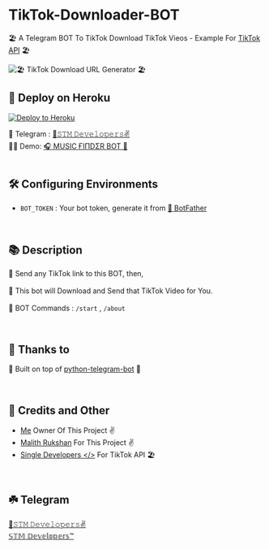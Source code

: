 # TikTok-Downloader-BOT

🏖  A Telegram BOT To TikTok Download TikTok Vieos - Example For [TikTok API](https://github.com/Single-Developers/API/blob/main/tiktok/Note.md) 🏖


![🏖 TikTok Download URL Generator 🏖](https://telegra.ph/file/258134cf0b175db6285bf.jpg)

## 🚀 Deploy on Heroku 

<p><a href="https://heroku.com/deploy?template=https://github.com/NidushaAmarasinghe/TikTok-Downloader-Bot"><img src="https://www.herokucdn.com/deploy/button.svg" alt="Deploy to Heroku"/></a></p>

🚧 Telegram : [👻𝚂𝚃𝙼 𝙳𝚎𝚟𝚎𝚕𝚘𝚙𝚎𝚛𝚜✌](https://t.me/STM_Developers)<br>
🙆‍♂️ Demo: [🎧 MUSIC ҒIΠDΣR BOT 🎵](https://t.me/The_Shazam_BOT)
<br>
<br>

## 🛠 Configuring Environments 
- `BOT_TOKEN` : Your bot token, generate it from [🤖 BotFather](https://t.me/BotFather)
<br>

## 📚 Description 

🔗 Send any TikTok link to this BOT, then,</br></br>
🚀 This bot will Download and Send that TikTok Video for You. </br></br>
🔑 BOT Commands : `/start` , `/about`

<br>

## 🤝 Thanks to 

🔌 Built on top of [python-telegram-bot](https://python-telegram-bot.org/) 🐍

<br>

## 🎯 Credits and Other
- [Me](https://github.com/NidushaAmarasinghe) Owner Of This Project ✌️
- [Malith Rukshan](https://github.com/Malith-Rukshan) For This Project ✌️
- [Single Developers </>](https://github.com/Single-Developers) For TikTok API 🏖

<br>

## ☘️ Telegram

[👻𝚂𝚃𝙼 𝙳𝚎𝚟𝚎𝚕𝚘𝚙𝚎𝚛𝚜✌️](https://t.me/STMDevelopers)<br>
[𝕊𝕋𝕄 𝔻𝕖𝕧𝕖𝕝𝕠𝕡𝕖𝕣𝕤™️](https://t.me/STM_Developers)
